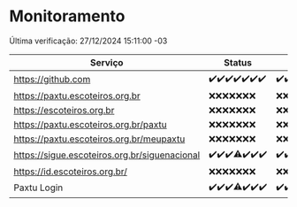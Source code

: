 # Monitoramento

Última verificação: 27/12/2024 15:11:00 -03

|Serviço|Status|Últimas 24h|
|---|---|---|
|https://github.com|<span title="2024-12-20: OK=23">✔️</span><span title="2024-12-21: OK=23">✔️</span><span title="2024-12-22: OK=23">✔️</span><span title="2024-12-23: OK=23">✔️</span><span title="2024-12-24: OK=23">✔️</span><span title="2024-12-25: OK=23">✔️</span><span title="2024-12-26: OK=17">✔️</span>|<span title="26/12/2024 15:11:00 -03 : 200">✔️</span><span title="26/12/2024 16:05:00 -03 : 200">✔️</span><span title="26/12/2024 17:08:00 -03 : 200">✔️</span><span title="26/12/2024 18:07:00 -03 : 200">✔️</span><span title="26/12/2024 19:07:00 -03 : 200">✔️</span><span title="26/12/2024 20:07:00 -03 : 200">✔️</span><span title="26/12/2024 21:40:00 -03 : 200">✔️</span><span title="26/12/2024 23:10:00 -03 : 200">✔️</span><span title="27/12/2024 00:13:00 -03 : 200">✔️</span><span title="27/12/2024 01:10:00 -03 : 200">✔️</span><span title="27/12/2024 02:08:00 -03 : 200">✔️</span><span title="27/12/2024 03:12:00 -03 : 200">✔️</span><span title="27/12/2024 04:07:00 -03 : 200">✔️</span><span title="27/12/2024 05:11:00 -03 : 200">✔️</span><span title="27/12/2024 06:08:00 -03 : 200">✔️</span><span title="27/12/2024 07:08:00 -03 : 200">✔️</span><span title="27/12/2024 08:06:00 -03 : 200">✔️</span><span title="27/12/2024 09:14:00 -03 : 200">✔️</span><span title="27/12/2024 10:14:00 -03 : 200">✔️</span><span title="27/12/2024 11:07:00 -03 : 200">✔️</span><span title="27/12/2024 12:07:00 -03 : 200">✔️</span><span title="27/12/2024 13:09:00 -03 : 200">✔️</span><span title="27/12/2024 14:07:00 -03 : 200">✔️</span><span title="27/12/2024 15:11:00 -03 : 200">✔️</span>|
|https://paxtu.escoteiros.org.br|<span title="2024-12-20: Falhas=23">❌</span><span title="2024-12-21: Falhas=23">❌</span><span title="2024-12-22: Falhas=23">❌</span><span title="2024-12-23: Falhas=23">❌</span><span title="2024-12-24: Falhas=23">❌</span><span title="2024-12-25: Falhas=23">❌</span><span title="2024-12-26: Falhas=17">❌</span>|<span title="26/12/2024 15:11:00 -03 : 403">❌</span><span title="26/12/2024 16:05:00 -03 : 403">❌</span><span title="26/12/2024 17:08:00 -03 : 403">❌</span><span title="26/12/2024 18:07:00 -03 : 403">❌</span><span title="26/12/2024 19:07:00 -03 : 403">❌</span><span title="26/12/2024 20:07:00 -03 : 403">❌</span><span title="26/12/2024 21:40:00 -03 : 403">❌</span><span title="26/12/2024 23:10:00 -03 : 403">❌</span><span title="27/12/2024 00:13:00 -03 : 403">❌</span><span title="27/12/2024 01:10:00 -03 : 403">❌</span><span title="27/12/2024 02:08:00 -03 : 403">❌</span><span title="27/12/2024 03:12:00 -03 : 403">❌</span><span title="27/12/2024 04:07:00 -03 : 403">❌</span><span title="27/12/2024 05:11:00 -03 : 403">❌</span><span title="27/12/2024 06:08:00 -03 : 403">❌</span><span title="27/12/2024 07:08:00 -03 : 403">❌</span><span title="27/12/2024 08:06:00 -03 : 403">❌</span><span title="27/12/2024 09:14:00 -03 : 403">❌</span><span title="27/12/2024 10:14:00 -03 : 403">❌</span><span title="27/12/2024 11:07:00 -03 : 403">❌</span><span title="27/12/2024 12:07:00 -03 : 403">❌</span><span title="27/12/2024 13:09:00 -03 : 403">❌</span><span title="27/12/2024 14:07:00 -03 : 403">❌</span><span title="27/12/2024 15:11:00 -03 : 403">❌</span>|
|https://escoteiros.org.br|<span title="2024-12-20: Falhas=23">❌</span><span title="2024-12-21: Falhas=23">❌</span><span title="2024-12-22: Falhas=23">❌</span><span title="2024-12-23: Falhas=23">❌</span><span title="2024-12-24: Falhas=23">❌</span><span title="2024-12-25: Falhas=23">❌</span><span title="2024-12-26: Falhas=17">❌</span>|<span title="26/12/2024 15:11:00 -03 : 403">❌</span><span title="26/12/2024 16:05:00 -03 : 403">❌</span><span title="26/12/2024 17:08:00 -03 : 403">❌</span><span title="26/12/2024 18:07:00 -03 : 403">❌</span><span title="26/12/2024 19:07:00 -03 : 403">❌</span><span title="26/12/2024 20:07:00 -03 : 403">❌</span><span title="26/12/2024 21:40:00 -03 : 403">❌</span><span title="26/12/2024 23:10:00 -03 : 403">❌</span><span title="27/12/2024 00:13:00 -03 : 403">❌</span><span title="27/12/2024 01:10:00 -03 : 403">❌</span><span title="27/12/2024 02:08:00 -03 : 403">❌</span><span title="27/12/2024 03:12:00 -03 : 403">❌</span><span title="27/12/2024 04:07:00 -03 : 403">❌</span><span title="27/12/2024 05:11:00 -03 : 403">❌</span><span title="27/12/2024 06:08:00 -03 : 403">❌</span><span title="27/12/2024 07:08:00 -03 : 403">❌</span><span title="27/12/2024 08:06:00 -03 : 403">❌</span><span title="27/12/2024 09:14:00 -03 : 403">❌</span><span title="27/12/2024 10:14:00 -03 : 403">❌</span><span title="27/12/2024 11:07:00 -03 : 403">❌</span><span title="27/12/2024 12:07:00 -03 : 403">❌</span><span title="27/12/2024 13:09:00 -03 : 403">❌</span><span title="27/12/2024 14:07:00 -03 : 403">❌</span><span title="27/12/2024 15:11:00 -03 : 403">❌</span>|
|https://paxtu.escoteiros.org.br/paxtu|<span title="2024-12-20: Falhas=23">❌</span><span title="2024-12-21: Falhas=23">❌</span><span title="2024-12-22: Falhas=23">❌</span><span title="2024-12-23: Falhas=23">❌</span><span title="2024-12-24: Falhas=23">❌</span><span title="2024-12-25: Falhas=23">❌</span><span title="2024-12-26: Falhas=17">❌</span>|<span title="26/12/2024 15:11:00 -03 : 403">❌</span><span title="26/12/2024 16:05:00 -03 : 403">❌</span><span title="26/12/2024 17:08:00 -03 : 403">❌</span><span title="26/12/2024 18:07:00 -03 : 403">❌</span><span title="26/12/2024 19:07:00 -03 : 403">❌</span><span title="26/12/2024 20:07:00 -03 : 403">❌</span><span title="26/12/2024 21:40:00 -03 : 403">❌</span><span title="26/12/2024 23:10:00 -03 : 403">❌</span><span title="27/12/2024 00:13:00 -03 : 403">❌</span><span title="27/12/2024 01:10:00 -03 : 403">❌</span><span title="27/12/2024 02:08:00 -03 : 403">❌</span><span title="27/12/2024 03:12:00 -03 : 403">❌</span><span title="27/12/2024 04:07:00 -03 : 403">❌</span><span title="27/12/2024 05:11:00 -03 : 403">❌</span><span title="27/12/2024 06:08:00 -03 : 403">❌</span><span title="27/12/2024 07:08:00 -03 : 403">❌</span><span title="27/12/2024 08:06:00 -03 : 403">❌</span><span title="27/12/2024 09:14:00 -03 : 403">❌</span><span title="27/12/2024 10:14:00 -03 : 403">❌</span><span title="27/12/2024 11:07:00 -03 : 403">❌</span><span title="27/12/2024 12:07:00 -03 : 403">❌</span><span title="27/12/2024 13:09:00 -03 : 403">❌</span><span title="27/12/2024 14:07:00 -03 : 403">❌</span><span title="27/12/2024 15:11:00 -03 : 403">❌</span>|
|https://paxtu.escoteiros.org.br/meupaxtu|<span title="2024-12-20: Falhas=23">❌</span><span title="2024-12-21: Falhas=23">❌</span><span title="2024-12-22: Falhas=23">❌</span><span title="2024-12-23: Falhas=23">❌</span><span title="2024-12-24: Falhas=23">❌</span><span title="2024-12-25: Falhas=23">❌</span><span title="2024-12-26: Falhas=17">❌</span>|<span title="26/12/2024 15:11:00 -03 : 403">❌</span><span title="26/12/2024 16:05:00 -03 : 403">❌</span><span title="26/12/2024 17:08:00 -03 : 403">❌</span><span title="26/12/2024 18:07:00 -03 : 403">❌</span><span title="26/12/2024 19:07:00 -03 : 403">❌</span><span title="26/12/2024 20:07:00 -03 : 403">❌</span><span title="26/12/2024 21:40:00 -03 : 403">❌</span><span title="26/12/2024 23:10:00 -03 : 403">❌</span><span title="27/12/2024 00:13:00 -03 : 403">❌</span><span title="27/12/2024 01:10:00 -03 : 403">❌</span><span title="27/12/2024 02:08:00 -03 : 403">❌</span><span title="27/12/2024 03:12:00 -03 : 403">❌</span><span title="27/12/2024 04:07:00 -03 : 403">❌</span><span title="27/12/2024 05:11:00 -03 : 403">❌</span><span title="27/12/2024 06:08:00 -03 : 403">❌</span><span title="27/12/2024 07:08:00 -03 : 403">❌</span><span title="27/12/2024 08:06:00 -03 : 403">❌</span><span title="27/12/2024 09:14:00 -03 : 403">❌</span><span title="27/12/2024 10:14:00 -03 : 403">❌</span><span title="27/12/2024 11:07:00 -03 : 403">❌</span><span title="27/12/2024 12:07:00 -03 : 403">❌</span><span title="27/12/2024 13:09:00 -03 : 403">❌</span><span title="27/12/2024 14:07:00 -03 : 403">❌</span><span title="27/12/2024 15:11:00 -03 : 403">❌</span>|
|https://sigue.escoteiros.org.br/siguenacional|<span title="2024-12-20: OK=23">✔️</span><span title="2024-12-21: OK=23">✔️</span><span title="2024-12-22: OK=23">✔️</span><span title="2024-12-23: OK=22, Falhas=1">⚠️</span><span title="2024-12-24: OK=23">✔️</span><span title="2024-12-25: OK=23">✔️</span><span title="2024-12-26: OK=17">✔️</span>|<span title="26/12/2024 15:11:00 -03 : 200">✔️</span><span title="26/12/2024 16:05:00 -03 : 200">✔️</span><span title="26/12/2024 17:08:00 -03 : 200">✔️</span><span title="26/12/2024 18:07:00 -03 : 200">✔️</span><span title="26/12/2024 19:07:00 -03 : 200">✔️</span><span title="26/12/2024 20:07:00 -03 : 200">✔️</span><span title="26/12/2024 21:40:00 -03 : 200">✔️</span><span title="26/12/2024 23:10:00 -03 : 200">✔️</span><span title="27/12/2024 00:13:00 -03 : 200">✔️</span><span title="27/12/2024 01:10:00 -03 : 200">✔️</span><span title="27/12/2024 02:08:00 -03 : 200">✔️</span><span title="27/12/2024 03:12:00 -03 : 200">✔️</span><span title="27/12/2024 04:07:00 -03 : 200">✔️</span><span title="27/12/2024 05:11:00 -03 : 200">✔️</span><span title="27/12/2024 06:08:00 -03 : 200">✔️</span><span title="27/12/2024 07:08:00 -03 : 200">✔️</span><span title="27/12/2024 08:06:00 -03 : 200">✔️</span><span title="27/12/2024 09:14:00 -03 : 200">✔️</span><span title="27/12/2024 10:14:00 -03 : 200">✔️</span><span title="27/12/2024 11:07:00 -03 : 200">✔️</span><span title="27/12/2024 12:07:00 -03 : 200">✔️</span><span title="27/12/2024 13:09:00 -03 : 200">✔️</span><span title="27/12/2024 14:07:00 -03 : 200">✔️</span><span title="27/12/2024 15:11:00 -03 : 200">✔️</span>|
|https://id.escoteiros.org.br/|<span title="2024-12-20: Falhas=23">❌</span><span title="2024-12-21: Falhas=23">❌</span><span title="2024-12-22: Falhas=23">❌</span><span title="2024-12-23: Falhas=23">❌</span><span title="2024-12-24: Falhas=23">❌</span><span title="2024-12-25: Falhas=23">❌</span><span title="2024-12-26: Falhas=17">❌</span>|<span title="26/12/2024 15:11:00 -03 : 403">❌</span><span title="26/12/2024 16:05:00 -03 : 403">❌</span><span title="26/12/2024 17:08:00 -03 : 403">❌</span><span title="26/12/2024 18:07:00 -03 : 403">❌</span><span title="26/12/2024 19:07:00 -03 : 403">❌</span><span title="26/12/2024 20:08:00 -03 : 403">❌</span><span title="26/12/2024 21:40:00 -03 : 403">❌</span><span title="26/12/2024 23:10:00 -03 : 403">❌</span><span title="27/12/2024 00:13:00 -03 : 403">❌</span><span title="27/12/2024 01:10:00 -03 : 403">❌</span><span title="27/12/2024 02:08:00 -03 : 403">❌</span><span title="27/12/2024 03:12:00 -03 : 403">❌</span><span title="27/12/2024 04:07:00 -03 : 403">❌</span><span title="27/12/2024 05:11:00 -03 : 403">❌</span><span title="27/12/2024 06:08:00 -03 : 403">❌</span><span title="27/12/2024 07:08:00 -03 : 403">❌</span><span title="27/12/2024 08:06:00 -03 : 403">❌</span><span title="27/12/2024 09:14:00 -03 : 403">❌</span><span title="27/12/2024 10:14:00 -03 : 403">❌</span><span title="27/12/2024 11:07:00 -03 : 403">❌</span><span title="27/12/2024 12:07:00 -03 : 403">❌</span><span title="27/12/2024 13:09:00 -03 : 403">❌</span><span title="27/12/2024 14:07:00 -03 : 403">❌</span><span title="27/12/2024 15:11:00 -03 : 403">❌</span>|
|Paxtu Login|<span title="2024-12-20: OK=23">✔️</span><span title="2024-12-21: OK=23">✔️</span><span title="2024-12-22: OK=23">✔️</span><span title="2024-12-23: OK=22, Falhas=1">⚠️</span><span title="2024-12-24: OK=23">✔️</span><span title="2024-12-25: OK=23">✔️</span><span title="2024-12-26: OK=17">✔️</span>|<span title="26/12/2024 15:11:00 -03 : 200">✔️</span><span title="26/12/2024 16:05:00 -03 : 200">✔️</span><span title="26/12/2024 17:08:00 -03 : 200">✔️</span><span title="26/12/2024 18:07:00 -03 : 200">✔️</span><span title="26/12/2024 19:07:00 -03 : 200">✔️</span><span title="26/12/2024 20:08:00 -03 : 200">✔️</span><span title="26/12/2024 21:40:00 -03 : 200">✔️</span><span title="26/12/2024 23:10:00 -03 : 200">✔️</span><span title="27/12/2024 00:13:00 -03 : 200">✔️</span><span title="27/12/2024 01:10:00 -03 : 200">✔️</span><span title="27/12/2024 02:08:00 -03 : 200">✔️</span><span title="27/12/2024 03:12:00 -03 : 200">✔️</span><span title="27/12/2024 04:07:00 -03 : 200">✔️</span><span title="27/12/2024 05:11:00 -03 : 200">✔️</span><span title="27/12/2024 06:08:00 -03 : 200">✔️</span><span title="27/12/2024 07:08:00 -03 : 200">✔️</span><span title="27/12/2024 08:06:00 -03 : 200">✔️</span><span title="27/12/2024 09:14:00 -03 : 200">✔️</span><span title="27/12/2024 10:14:00 -03 : 200">✔️</span><span title="27/12/2024 11:07:00 -03 : 200">✔️</span><span title="27/12/2024 12:07:00 -03 : 200">✔️</span><span title="27/12/2024 13:09:00 -03 : 200">✔️</span><span title="27/12/2024 14:07:00 -03 : 200">✔️</span><span title="27/12/2024 15:11:00 -03 : 200">✔️</span>|
